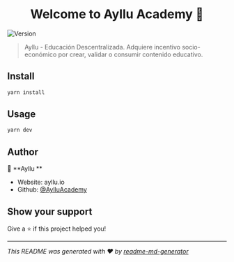 <h1 align="center">Welcome to Ayllu Academy 👋</h1>
<p>
  <img alt="Version" src="https://img.shields.io/badge/version-1.0-blue.svg?cacheSeconds=2592000" />
</p>

> Ayllu - Educación Descentralizada. Adquiere incentivo socio-económico por crear, validar o consumir contenido educativo.

## Install

```sh
yarn install
```

## Usage

```sh
yarn dev
```

## Author

👤 **Ayllu **

- Website: ayllu.io
- Github: [@AylluAcademy](https://github.com/AylluAcademy)

## Show your support

Give a ⭐️ if this project helped you!

---

_This README was generated with ❤️ by [readme-md-generator](https://github.com/kefranabg/readme-md-generator)_
